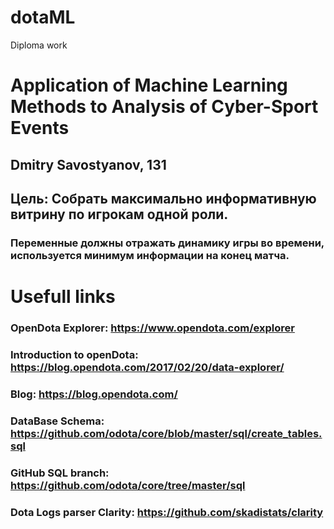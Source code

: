 # dotaML
Diploma work
# Application of Machine Learning Methods to Analysis of Cyber-Sport Events
## Dmitry Savostyanov, 131

## Цель: Собрать максимально информативную витрину по игрокам одной роли. 
### Переменные должны отражать динамику игры во времени, используется минимум информации на конец матча.

# Usefull links
### OpenDota Explorer: https://www.opendota.com/explorer
### Introduction to openDota: https://blog.opendota.com/2017/02/20/data-explorer/
### Blog: https://blog.opendota.com/
### DataBase Schema: https://github.com/odota/core/blob/master/sql/create_tables.sql
### GitHub SQL branch: https://github.com/odota/core/tree/master/sql
### Dota Logs parser Clarity: https://github.com/skadistats/clarity

